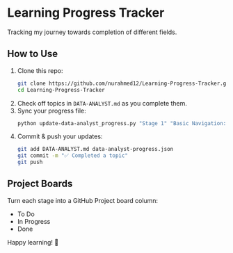 # Learning Progress Tracker

Tracking my journey towards completion of different fields.

## How to Use

1. Clone this repo:
   ```bash
   git clone https://github.com/nurahmed12/Learning-Progress-Tracker.git
   cd Learning-Progress-Tracker
   ```
2. Check off topics in `DATA-ANALYST.md` as you complete them.
3. Sync your progress file:
   ```bash
   python update-data-analyst_progress.py "Stage 1" "Basic Navigation: Ribbons, Cells, Ranges, Worksheets"
   ```
4. Commit & push your updates:
   ```bash
   git add DATA-ANALYST.md data-analyst-progress.json
   git commit -m "✅ Completed a topic"
   git push
   ```

## Project Boards

Turn each stage into a GitHub Project board column:
- To Do
- In Progress
- Done

Happy learning! 🚀

